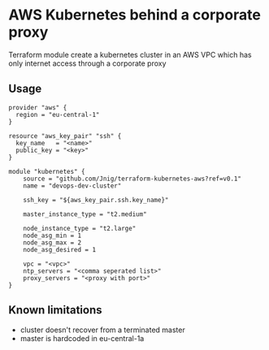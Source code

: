 AWS Kubernetes behind a corporate proxy
=======================================
Terraform module create a kubernetes cluster in an AWS VPC which has only internet access through a corporate proxy

Usage
-----

```hcl
provider "aws" {
  region = "eu-central-1"
}

resource "aws_key_pair" "ssh" {
  key_name   = "<name>"
  public_key = "<key>"
}

module "kubernetes" {
    source = "github.com/Jnig/terraform-kubernetes-aws?ref=v0.1"
    name = "devops-dev-cluster"

    ssh_key = "${aws_key_pair.ssh.key_name}"

    master_instance_type = "t2.medium"

    node_instance_type = "t2.large"
    node_asg_min = 1
    node_asg_max = 2
    node_asg_desired = 1

    vpc = "<vpc>"
    ntp_servers = "<comma seperated list>"
    proxy_servers = "<proxy with port>"
}
```

Known limitations
------------
* cluster doesn't recover from a terminated master
* master is hardcoded in eu-central-1a


